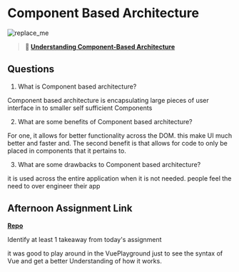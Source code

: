 # Component Based Architecture

![replace_me](https://codeworks.blob.core.windows.net/public/assets/img/illustrations/placeholder.svg)

> **📖 [Understanding Component-Based Architecture](https://codeworksacademy.com/fs-student-guide/resources/wk6/01-Component-Based-Architecture)**

## Questions

1. What is Component based architecture?

Component based architecture is encapsulating large pieces of user interface in to smaller self sufficient Components

2. What are some benefits of Component based architecture?

For one, it allows for better functionality across the DOM. this make UI much better and faster and. The second benefit is that allows for code to only be placed in components that it pertains to. 

3. What are some drawbacks to Component based architecture?

it is used across the entire application when it is not needed. people feel the need to over  engineer their app

## Afternoon Assignment Link

**[Repo](https://github.com/NikolasLyons/VuePlayground.git)**

Identify at least 1 takeaway from today's assignment

it was good to play around in the VuePlayground just to see the syntax of Vue and get a better Understanding of how it works. 

